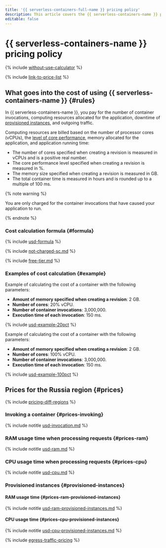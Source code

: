 ```yaml
---
title: '{{ serverless-containers-full-name }} pricing policy'
description: This article covers the {{ serverless-containers-name }} pricing policy.
editable: false
---
```


# {{ serverless-containers-name }} pricing policy



{% include [without-use-calculator](../_includes/pricing/without-use-calculator.md) %}

{% include [link-to-price-list](../_includes/pricing/link-to-price-list.md) %}

## What goes into the cost of using {{ serverless-containers-name }} {#rules}

In {{ serverless-containers-name }}, you pay for the number of container invocations, computing resources allocated for the application, downtime of [provisioned instances](concepts/container.md#provisioned-instances), and outgoing traffic.

Computing resources are billed based on the number of processor cores (vCPUs), the [level of core performance](../compute/concepts/performance-levels.md), memory allocated for the application, and application running time:

* The number of cores specified when creating a revision is measured in vCPUs and is a positive real number.
* The core performance level specified when creating a revision is measured in %.
* The memory size specified when creating a revision is measured in GB.
* The total container time is measured in hours and is rounded up to a multiple of 100 ms.

{% note warning %}

You are only charged for the container invocations that have caused your application to run.

{% endnote %}

### Cost calculation formula {#formula}



{% include [usd-formula](../_pricing_examples/serverless-containers/usd-formula.md) %}


{% include [not-charged-sc.md](../_includes/pricing/price-formula/not-charged-serverless-containers.md) %}

{% include [free-tier.md](../_includes/pricing/price-formula/free-tier.md) %}

### Examples of cost calculation {#example}

Example of calculating the cost of a container with the following parameters:

* **Amount of memory specified when creating a revision**: 2 GB.
* **Number of cores**: 20% vCPU.
* **Number of container invocations**: 3,000,000.
* **Execution time of each invocation**: 150 ms.



{% include [usd-example-20pct](../_pricing_examples/serverless-containers/usd-example-20pct.md) %}


Example of calculating the cost of a container with the following parameters:

* **Amount of memory specified when creating a revision**: 2 GB.
* **Number of cores**: 100% vCPU.
* **Number of container invocations**: 3,000,000.
* **Execution time of each invocation**: 150 ms.



{% include [usd-example-100pct](../_pricing_examples/serverless-containers/usd-example-100pct.md) %}


## Prices for the Russia region {#prices}

{% include [pricing-diff-regions](../_includes/pricing-diff-regions.md) %}

### Invoking a container {#prices-invoking}



{% include notitle [usd-invocation.md](../_pricing/serverless-containers/usd-invocations.md) %}


### RAM usage time when processing requests {#prices-ram}



{% include notitle [usd-ram.md](../_pricing/serverless-containers/usd-ram.md) %}


### CPU usage time when processing requests {#prices-cpu}



{% include notitle [usd-cpu.md](../_pricing/serverless-containers/usd-cpu.md) %}


### Provisioned instances {#provisioned-instances}

#### RAM usage time {#prices-ram-provisioned-instances}



{% include notitle [usd-ram-provisioned-instances.md](../_pricing/serverless-containers/usd-ram-provisioned-instances.md) %}


#### CPU usage time {#prices-cpu-provisioned-instances}



{% include notitle [usd-cpu-provisioned-instances.md](../_pricing/serverless-containers/usd-cpu-provisioned-instances.md) %}


{% include [egress-traffic-pricing](../_includes/egress-traffic-pricing.md) %}
